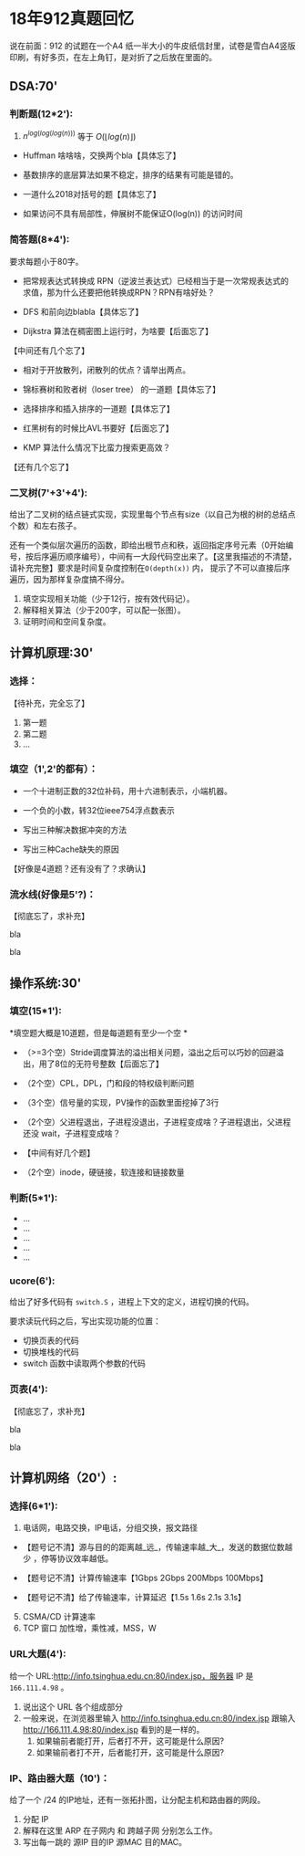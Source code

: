 # 18年912真题回忆

说在前面：912 的试题在一个A4 纸一半大小的牛皮纸信封里，试卷是雪白A4竖版印刷，有好多页，在左上角钉，是对折了之后放在里面的。

## DSA:70'  
### 判断题(12*2'):  

1. $n^{log(log(log(n)))}$ 等于 $O(\biggl\lfloor log(n) \biggr\rfloor)$

- Huffman 啥啥啥，交换两个bla【具体忘了】

- 基数排序的底层算法如果不稳定，排序的结果有可能是错的。

- 一道什么2018对括号的题【具体忘了】

- 如果访问不具有局部性，伸展树不能保证O(log(n)) 的访问时间



### 简答题(8*4'):

要求每题小于80字。

- 把常规表达式转换成 RPN（逆波兰表达式）已经相当于是一次常规表达式的求值，那为什么还要把他转换成RPN？RPN有啥好处？

- DFS 和前向边blabla【具体忘了】
- Dijkstra 算法在稠密图上运行时，为啥要【后面忘了】

【中间还有几个忘了】



- 相对于开放散列，闭散列的优点？请举出两点。
- 锦标赛树和败者树（loser tree） 的一道题【具体忘了】
- 选择排序和插入排序的一道题【具体忘了】

- 红黑树有的时候比AVL书要好【后面忘了】
- KMP 算法什么情况下比蛮力搜索更高效？

【还有几个忘了】





### 二叉树(7'+3'+4'):

给出了二叉树的结点链式实现，实现里每个节点有size（以自己为根的树的总结点个数）和左右孩子。

还有一个类似层次遍历的函数，即给出根节点和秩，返回指定序号元素（0开始编号，按后序遍历顺序编号），中间有一大段代码空出来了。【这里我描述的不清楚，请补充完整】要求是时间复杂度控制在` O(depth(x)) ` 内， 提示了不可以直接后序遍历，因为那样复杂度搞不得分。

1. 填空实现相关功能（少于12行，按有效代码记）。
2. 解释相关算法（少于200字，可以配一张图）。
3. 证明时间和空间复杂度。















## 计算机原理:30'

### 选择：

【待补充，完全忘了】

1. 第一题
2. 第二题
3. …

### 填空（1',2'的都有）：

- 一个十进制正数的32位补码，用十六进制表示，小端机器。

- 一个负的小数，转32位ieee754浮点数表示
- 写出三种解决数据冲突的方法
- 写出三种Cache缺失的原因

【好像是4道题？还有没有了？求确认】

### 流水线(好像是5'?)：

【彻底忘了，求补充】

bla

bla





## 操作系统:30'

### 填空(15*1'):

*填空题大概是10道题，但是每道题有至少一个空 *

- （>=3个空）Stride调度算法的溢出相关问题，溢出之后可以巧妙的回避溢出，用了8位的无符号整数【后面忘了】
- （2个空）CPL，DPL，门和段的特权级判断问题
- （3个空）信号量的实现，PV操作的函数里面挖掉了3行
- （2个空）父进程退出，子进程没退出，子进程变成啥？子进程退出，父进程还没 wait，子进程变成啥？
- 【中间有好几个题】



- （2个空）inode，硬链接，软连接和链接数量

### 判断(5*1'):

- …
- …
- …
- …
- …

### ucore(6'):

给出了好多代码有 `switch.S` ，进程上下文的定义，进程切换的代码。

要求读玩代码之后，写出实现功能的位置：

-  切换页表的代码
-  切换堆栈的代码
- switch 函数中读取两个参数的代码

### 页表(4'):

【彻底忘了，求补充】

bla

bla

## 计算机网络（20'）:

### 选择(6*1'):  

1. 电话网，电路交换，IP电话，分组交换，报文路径

- 【题号记不清】源与目的的距离越_远_，传输速率越_大_，发送的数据位数越少 ，停等协议效率越低。

- 【题号记不清】计算传输速率【1Gbps 2Gbps 200Mbps 100Mbps】

- 【题号记不清】给了传输速率，计算延迟【1.5s 1.6s 2.1s 3.1s】


5. CSMA/CD 计算速率
6. TCP 窗口 加性增，乘性减，MSS，W


### URL大题(4'):  

给一个 URL:http://info.tsinghua.edu.cn:80/index.jsp，服务器 IP 是 `166.111.4.98` 。

1. 说出这个 URL 各个组成部分
2. 一般来说，在浏览器里输入 http://info.tsinghua.edu.cn:80/index.jsp 跟输入 http://166.111.4.98:80/index.jsp 看到的是一样的。
   1.  如果输前者能打开，后者打不开，这可能是什么原因?
   2.  如果输前者打不开，后者能打开，这可能是什么原因?



### IP、路由器大题（10')：


给了一个 /24  的IP地址，还有一张拓扑图，让分配主机和路由器的网段。

1. 分配 IP
2. 解释在这里 ARP 在子网内 和 跨越子网 分别怎么工作。
3. 写出每一跳的 源IP 目的IP 源MAC 目的MAC。